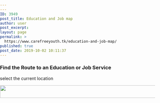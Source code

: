 ```yaml
---
---
ID: 3949
post_title: Education and Job map
author: user
post_excerpt:
layout: page
permalink: >
  https://www.carefreeyouth.tk/education-and-job-map/
published: true
post_date: 2019-10-02 10:11:37
---
```

<h3>Find the Route to an Education or Job Service</h3>		
		<p>select the current location</p>		
			<!DOCTYPE html>
<html>
  <head>
    <meta charset='utf-8' />
    <title>Education and Job map</title>
    <meta name='viewport' content='initial-scale=1,maximum-scale=1,user-scalable=no' />
    <link href='https://api.tiles.mapbox.com/mapbox-gl-js/v1.4.0/mapbox-gl.css' rel='stylesheet' />
    <link rel='stylesheet' href='https://api.mapbox.com/mapbox-gl-js/plugins/mapbox-gl-directions/v4.0.2/mapbox-gl-directions.css' type='text/css' />
    <style>
      body {
        margin: 0;
        padding: 0;
      }
      #map {
        position: relative;
        top: 0;
        bottom: 0;
        width: 100%;
      }
    </style>
  </head>
  <body>
  </body>
</html>
										<img width="1024" height="41" src="https://www.carefreeyouth.tk/wp-content/uploads/2019/10/捕获-1-1024x41.png" alt="" srcset="https://www.carefreeyouth.tk/wp-content/uploads/2019/10/捕获-1-1024x41.png 1024w, https://www.carefreeyouth.tk/wp-content/uploads/2019/10/捕获-1-300x12.png 300w, https://www.carefreeyouth.tk/wp-content/uploads/2019/10/捕获-1-768x31.png 768w, https://www.carefreeyouth.tk/wp-content/uploads/2019/10/捕获-1.png 1296w" sizes="(max-width: 1024px) 100vw, 1024px" />